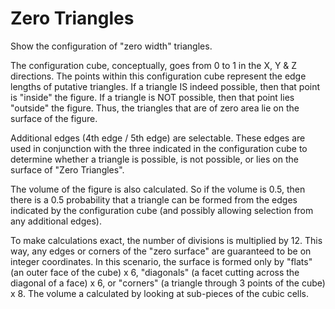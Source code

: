 # Zero Triangles
Show the configuration of "zero width" triangles.

The configuration cube, conceptually, goes from 0 to 1 in the X, Y & Z directions.
The points within this configuration cube represent the edge lengths of putative triangles.
If a triangle IS indeed possible, then that point is "inside" the figure.
If a triangle is NOT possible, then that point lies "outside" the figure.
Thus, the triangles that are of zero area lie on the surface of the figure.

Additional edges (4th edge / 5th edge) are selectable.
These edges are used in conjunction with the three indicated in the configuration cube
to determine whether a triangle is possible, is not possible, or lies on the surface
of "Zero Triangles".

The volume of the figure is also calculated. So if the volume is 0.5, then there
is a 0.5 probability that a triangle can be formed from the edges indicated by
the configuration cube (and possibly allowing selection from any additional edges).

To make calculations exact, the number of divisions is multiplied by 12.
This way, any edges or corners of the "zero surface" are guaranteed to be on integer coordinates.
In this scenario, the surface is formed only by "flats" (an outer face of the cube) x 6, "diagonals" (a facet
cutting across the diagonal of a face) x 6, or "corners" (a triangle through 3 points of the cube) x 8.
The volume a calculated by looking at sub-pieces of the cubic cells.
